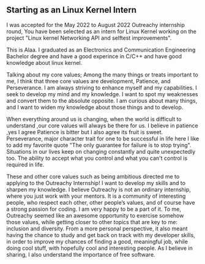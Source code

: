 ## Starting as an Linux Kernel Intern

I was accepted for the May 2022 to August 2022 Outreachy internship round, You have been selected as an intern for Linux Kernel working on the project "Linux kernel Networking API and selftest improvements".

This is Alaa. I graduated as an Electronics and Communication Engineering Bachelor degree and have a good experince in C/C++ and have  good knowledge about linux kernel.

Talking about my core values; Among the many things or treats important to me, I think that three core values are development, Patience, and Perseverance.
I am always striving to enhance myself and my capabilities. I seek to develop my mind and my knowledge. I want to spot my weaknesses and convert them to the absolute opposite. I am curious about many things, and I want to widen my knowledge about those things and to develop.

When everything around us is changing, when the world is difficult to understand ,our core values will always be there for us. I believe in patience ,yes I agree Patience is bitter but I also agree its fruit is sweet.
Perseverance, major character trait for one to be successful in life here I like to add my favorite quote "The only guarantee for failure is to stop trying".
Situations in our lives keep on changing constantly and quite unexpectedly too. The ability to accept what you control and what you can't control is required in life.

These and other core values such as being ambitious directed me to applying to the Outreachy Internship! I want to develop my skills and to sharpen my knowledge.
I believe Outreachy is not an ordinary internship, where you just work with your mentors. It is a community of interesting people, who respect each other, other people’s values, and of course have a strong passion for coding. I am very happy to be a part of it. 
To me, Outreachy seemed like an awesome opportunity to exercise somehow those values, while getting closer to other topics that are key to me: inclusion and diversity. From a more personal perspective, it also meant having the chance to study and get back on track with my developer skills, in order to improve my chances of finding a good, meaningful job, while doing cool stuff, with hopefully cool and interesting people. As I believe in sharing, I also understand the importance of free software.

